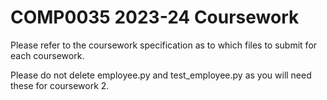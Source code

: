 # COMP0035 2023-24 Coursework
Please refer to the coursework specification as to which files to submit for each coursework.

Please do not delete employee.py and test_employee.py as you will need these for coursework 2.
